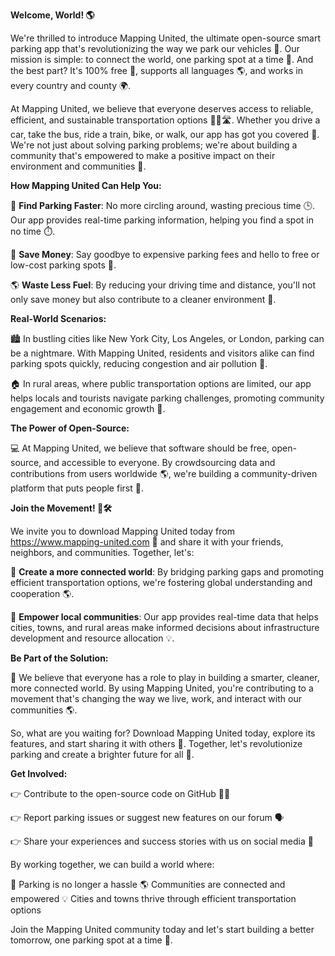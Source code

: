 **Welcome, World! 🌎**

We're thrilled to introduce Mapping United, the ultimate open-source smart parking app that's revolutionizing the way we park our vehicles 🚗. Our mission is simple: to connect the world, one parking spot at a time 📍. And the best part? It's 100% free 💸, supports all languages 🌎, and works in every country and county 🌍.

At Mapping United, we believe that everyone deserves access to reliable, efficient, and sustainable transportation options 🚂🚌🛣️. Whether you drive a car, take the bus, ride a train, bike, or walk, our app has got you covered 🤝. We're not just about solving parking problems; we're about building a community that's empowered to make a positive impact on their environment and communities 🌟.

**How Mapping United Can Help You:**

🚀 **Find Parking Faster**: No more circling around, wasting precious time 🕒. Our app provides real-time parking information, helping you find a spot in no time ⏱️.

💸 **Save Money**: Say goodbye to expensive parking fees and hello to free or low-cost parking spots 🤑.

🌎 **Waste Less Fuel**: By reducing your driving time and distance, you'll not only save money but also contribute to a cleaner environment 🌿.

**Real-World Scenarios:**

🏙️ In bustling cities like New York City, Los Angeles, or London, parking can be a nightmare. With Mapping United, residents and visitors alike can find parking spots quickly, reducing congestion and air pollution 🚫.

🏠 In rural areas, where public transportation options are limited, our app helps locals and tourists navigate parking challenges, promoting community engagement and economic growth 💪.

**The Power of Open-Source:**

💻 At Mapping United, we believe that software should be free, open-source, and accessible to everyone. By crowdsourcing data and contributions from users worldwide 🌎, we're building a community-driven platform that puts people first 👫.

**Join the Movement! 🔴🛠️**

We invite you to download Mapping United today from https://www.mapping-united.com 📲 and share it with your friends, neighbors, and communities. Together, let's:

💖 **Create a more connected world**: By bridging parking gaps and promoting efficient transportation options, we're fostering global understanding and cooperation 🌎.

💪 **Empower local communities**: Our app provides real-time data that helps cities, towns, and rural areas make informed decisions about infrastructure development and resource allocation 💡.

**Be Part of the Solution:**

🌟 We believe that everyone has a role to play in building a smarter, cleaner, more connected world. By using Mapping United, you're contributing to a movement that's changing the way we live, work, and interact with our communities 🌎.

So, what are you waiting for? Download Mapping United today, explore its features, and start sharing it with others 📢. Together, let's revolutionize parking and create a brighter future for all 💫.

**Get Involved:**

👉 Contribute to the open-source code on GitHub 👨‍💻

👉 Report parking issues or suggest new features on our forum 🗣️

👉 Share your experiences and success stories with us on social media 📱

By working together, we can build a world where:

🌟 Parking is no longer a hassle
🌎 Communities are connected and empowered
💡 Cities and towns thrive through efficient transportation options

Join the Mapping United community today and let's start building a better tomorrow, one parking spot at a time 📍.